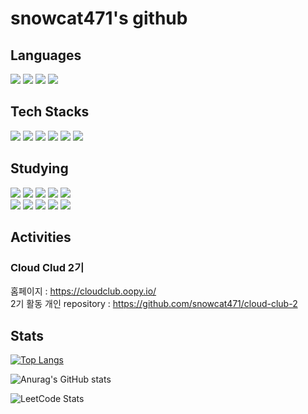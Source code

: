 # snowcat471's github

<h2>Languages</h2>

<a><img src="https://img.shields.io/badge/JavaScript-E7DF1E?style=flat&logo=JavaScript&logoColor=white"/></a>
<a><img src="https://img.shields.io/badge/TypeScript-3178C6?style=flat&logo=TypeScript&logoColor=white"/></a>
<a><img src="https://img.shields.io/badge/Go-00ADD8?style=flat&logo=Go&logoColor=white"/></a>
<a><img src="https://img.shields.io/badge/C++-00599C?style=flat&logo=C%2B%2B&logoColor=white"/></a>

<h2>Tech Stacks</h2>

<a><img src="https://img.shields.io/badge/Docker-2496ED?style=flat&logo=Docker&logoColor=white"/></a>
<a><img src="https://img.shields.io/badge/Jenkins-D24939?style=flat&logo=Jenkins&logoColor=white"/></a>
<a><img src="https://img.shields.io/badge/Express-000000?style=flat&logo=Express&logoColor=white"/></a>
<a><img src="https://img.shields.io/badge/NestJS-E0234E?style=flat&logo=NestJS&logoColor=white"/></a>
<a><img src="https://img.shields.io/badge/MySQL-4479A1?style=flat&logo=MySQL&logoColor=white"/></a>
<a><img src="https://img.shields.io/badge/MariaDB-003545?style=flat&logo=MariaDB&logoColor=white"/></a>


<h2>Studying</h2>

<a><img src="https://img.shields.io/badge/Python-3776AB?style=flat&logo=Python&logoColor=white"/></a>
<a><img src="https://img.shields.io/badge/Kubernetes-326CE5?style=flat&logo=Kubernetes&logoColor=white"/></a>
<a><img src="https://img.shields.io/badge/Helm-0F1689?style=flat&logo=Helm&logoColor=white"/></a>
<a><img src="https://img.shields.io/badge/Terraform-7B42BC?style=flat&logo=Terraform&logoColor=white"/></a>
<a><img src="https://img.shields.io/badge/Ansible-EE0000?style=flat&logo=Ansible&logoColor=white"/></a>
<br>
<a><img src="https://img.shields.io/badge/Argo-EF7B4D?style=flat&logo=Argo&logoColor=white"/></a>
<a><img src="https://img.shields.io/badge/Istio-466BB0?style=flat&logo=Istio&logoColor=white"/></a>
<a><img src="https://img.shields.io/badge/Apache%20Kafka-231F20?style=flat&logo=Apache%20Kafka&logoColor=white"/></a>
<a><img src="https://img.shields.io/badge/Spring-6DB33F?style=flat&logo=Spring&logoColor=white"/></a>
<a><img src="https://img.shields.io/badge/Spring%20Boot-6DB33F?style=flat&logo=Spring%20Boot&logoColor=white"/></a>

<h2>Activities</h2>

<h3>Cloud Clud 2기</h3>

홈페이지 : https://cloudclub.oopy.io/ <br>
2기 활동 개인 repository : https://github.com/snowcat471/cloud-club-2 <br>

<h2>Stats</h2>

[![Top Langs](https://github-readme-stats.vercel.app/api/top-langs/?username=snowcat471)](https://github.com/anuraghazra/github-readme-stats)

![Anurag's GitHub stats](https://github-readme-stats.vercel.app/api?username=snowcat471&show_icons=true&theme=tokyonight)

![LeetCode Stats](https://leetcard.jacoblin.cool/snowcat471?theme=unicorn&font=Noto%20Sans%20Sharada)
